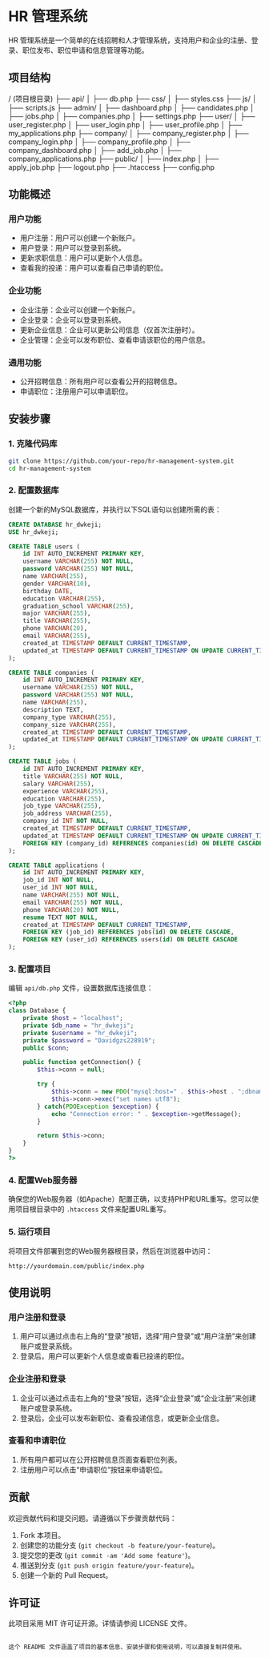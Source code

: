 
# HR 管理系统

HR 管理系统是一个简单的在线招聘和人才管理系统，支持用户和企业的注册、登录、职位发布、职位申请和信息管理等功能。

## 项目结构

/ (项目根目录)
├── api/
│   ├── db.php
├── css/
│   ├── styles.css
├── js/
│   ├── scripts.js
├── admin/
│   ├── dashboard.php
│   ├── candidates.php
│   ├── jobs.php
│   ├── companies.php
│   ├── settings.php
├── user/
│   ├── user_register.php
│   ├── user_login.php
│   ├── user_profile.php
│   ├── my_applications.php
├── company/
│   ├── company_register.php
│   ├── company_login.php
│   ├── company_profile.php
│   ├── company_dashboard.php
│   ├── add_job.php
│   ├── company_applications.php
├── public/
│   ├── index.php
│   ├── apply_job.php
├── logout.php
├── .htaccess
├── config.php


## 功能概述

### 用户功能

- 用户注册：用户可以创建一个新账户。
- 用户登录：用户可以登录到系统。
- 更新求职信息：用户可以更新个人信息。
- 查看我的投递：用户可以查看自己申请的职位。

### 企业功能

- 企业注册：企业可以创建一个新账户。
- 企业登录：企业可以登录到系统。
- 更新企业信息：企业可以更新公司信息（仅首次注册时）。
- 企业管理：企业可以发布职位、查看申请该职位的用户信息。

### 通用功能

- 公开招聘信息：所有用户可以查看公开的招聘信息。
- 申请职位：注册用户可以申请职位。

## 安装步骤

### 1. 克隆代码库

```bash
git clone https://github.com/your-repo/hr-management-system.git
cd hr-management-system
```

### 2. 配置数据库

创建一个新的MySQL数据库，并执行以下SQL语句以创建所需的表：

```sql
CREATE DATABASE hr_dwkeji;
USE hr_dwkeji;

CREATE TABLE users (
    id INT AUTO_INCREMENT PRIMARY KEY,
    username VARCHAR(255) NOT NULL,
    password VARCHAR(255) NOT NULL,
    name VARCHAR(255),
    gender VARCHAR(10),
    birthday DATE,
    education VARCHAR(255),
    graduation_school VARCHAR(255),
    major VARCHAR(255),
    title VARCHAR(255),
    phone VARCHAR(20),
    email VARCHAR(255),
    created_at TIMESTAMP DEFAULT CURRENT_TIMESTAMP,
    updated_at TIMESTAMP DEFAULT CURRENT_TIMESTAMP ON UPDATE CURRENT_TIMESTAMP
);

CREATE TABLE companies (
    id INT AUTO_INCREMENT PRIMARY KEY,
    username VARCHAR(255) NOT NULL,
    password VARCHAR(255) NOT NULL,
    name VARCHAR(255),
    description TEXT,
    company_type VARCHAR(255),
    company_size VARCHAR(255),
    created_at TIMESTAMP DEFAULT CURRENT_TIMESTAMP,
    updated_at TIMESTAMP DEFAULT CURRENT_TIMESTAMP ON UPDATE CURRENT_TIMESTAMP
);

CREATE TABLE jobs (
    id INT AUTO_INCREMENT PRIMARY KEY,
    title VARCHAR(255) NOT NULL,
    salary VARCHAR(255),
    experience VARCHAR(255),
    education VARCHAR(255),
    job_type VARCHAR(255),
    job_address VARCHAR(255),
    company_id INT NOT NULL,
    created_at TIMESTAMP DEFAULT CURRENT_TIMESTAMP,
    updated_at TIMESTAMP DEFAULT CURRENT_TIMESTAMP ON UPDATE CURRENT_TIMESTAMP,
    FOREIGN KEY (company_id) REFERENCES companies(id) ON DELETE CASCADE
);

CREATE TABLE applications (
    id INT AUTO_INCREMENT PRIMARY KEY,
    job_id INT NOT NULL,
    user_id INT NOT NULL,
    name VARCHAR(255) NOT NULL,
    email VARCHAR(255) NOT NULL,
    phone VARCHAR(20) NOT NULL,
    resume TEXT NOT NULL,
    created_at TIMESTAMP DEFAULT CURRENT_TIMESTAMP,
    FOREIGN KEY (job_id) REFERENCES jobs(id) ON DELETE CASCADE,
    FOREIGN KEY (user_id) REFERENCES users(id) ON DELETE CASCADE
);
```

### 3. 配置项目

编辑 `api/db.php` 文件，设置数据库连接信息：

```php
<?php
class Database {
    private $host = "localhost";
    private $db_name = "hr_dwkeji";
    private $username = "hr_dwkeji";
    private $password = "Davidgzs228919";
    public $conn;

    public function getConnection() {
        $this->conn = null;

        try {
            $this->conn = new PDO("mysql:host=" . $this->host . ";dbname=" . $this->db_name, $this->username, $this->password);
            $this->conn->exec("set names utf8");
        } catch(PDOException $exception) {
            echo "Connection error: " . $exception->getMessage();
        }

        return $this->conn;
    }
}
?>
```

### 4. 配置Web服务器

确保您的Web服务器（如Apache）配置正确，以支持PHP和URL重写。您可以使用项目根目录中的 `.htaccess` 文件来配置URL重写。

### 5. 运行项目

将项目文件部署到您的Web服务器根目录，然后在浏览器中访问：

```
http://yourdomain.com/public/index.php
```

## 使用说明

### 用户注册和登录

1. 用户可以通过点击右上角的“登录”按钮，选择“用户登录”或“用户注册”来创建账户或登录系统。
2. 登录后，用户可以更新个人信息或查看已投递的职位。

### 企业注册和登录

1. 企业可以通过点击右上角的“登录”按钮，选择“企业登录”或“企业注册”来创建账户或登录系统。
2. 登录后，企业可以发布新职位、查看投递信息，或更新企业信息。

### 查看和申请职位

1. 所有用户都可以在公开招聘信息页面查看职位列表。
2. 注册用户可以点击“申请职位”按钮来申请职位。

## 贡献

欢迎贡献代码和提交问题。请遵循以下步骤贡献代码：

1. Fork 本项目。
2. 创建您的功能分支 (`git checkout -b feature/your-feature`)。
3. 提交您的更改 (`git commit -am 'Add some feature'`)。
4. 推送到分支 (`git push origin feature/your-feature`)。
5. 创建一个新的 Pull Request。

## 许可证

此项目采用 MIT 许可证开源。详情请参阅 LICENSE 文件。
```

这个 README 文件涵盖了项目的基本信息、安装步骤和使用说明，可以直接复制并使用。

